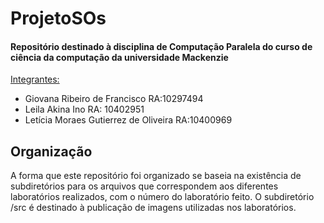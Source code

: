 # ProjetoSOs
<h4>Repositório destinado à disciplina de Computação Paralela do curso de ciência da computação da universidade Mackenzie</h4>

<ins>Integrantes:</ins>
- Giovana Ribeiro de Francisco	        RA:10297494
- Leila Akina Ino 	                    RA: 10402951
- Letícia Moraes Gutierrez de Oliveira	RA:10400969

<h2>Organização</h2>

A forma que este repositório foi organizado se baseia na existência de subdiretórios para os arquivos que correspondem aos diferentes laboratórios realizados, com o número do laboratório feito. O subdiretório /src é destinado à publicação de imagens utilizadas nos laboratórios.
